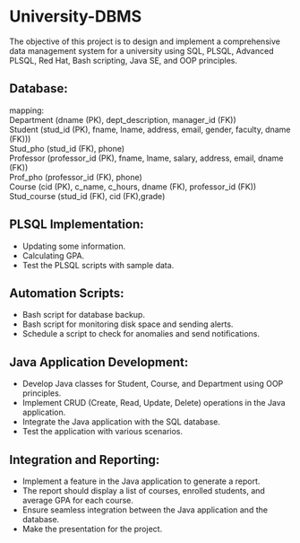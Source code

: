 # University-DBMS  
The objective of this project is to design and implement a comprehensive data management system for a university using SQL, PLSQL, Advanced PLSQL, Red Hat, Bash scripting, Java SE, and OOP principles. 
## Database:
mapping:  
Department (dname (PK), dept_description, manager_id (FK))  
Student (stud_id (PK), fname, lname, address, email, gender, faculty, dname (FK)))  
Stud_pho (stud_id (FK), phone)  
Professor (professor_id (PK), fname, lname, salary, address, email, dname (FK))  
Prof_pho (professor_id (FK), phone)  
Course (cid (PK), c_name, c_hours, dname (FK), professor_id (FK))  
Stud_course (stud_id (FK), cid (FK),grade)    
## PLSQL Implementation: 
-	Updating some information.  
-	Calculating GPA.  
-	Test the PLSQL scripts with sample data.  
## Automation Scripts:
-	Bash script for database backup.  
-	Bash script for monitoring disk space and sending alerts.  
-	Schedule a script to check for anomalies and send notifications.  
## Java Application Development:
-	Develop Java classes for Student, Course, and Department using OOP principles.  
-	Implement CRUD (Create, Read, Update, Delete) operations in the Java application.  
-	Integrate the Java application with the SQL database.  
-	Test the application with various scenarios.  
## Integration and Reporting:
-	Implement a feature in the Java application to generate a report.
-	The report should display a list of courses, enrolled students, and average GPA for each course.
-	Ensure seamless integration between the Java application and the database.
-	Make the presentation for the project.
